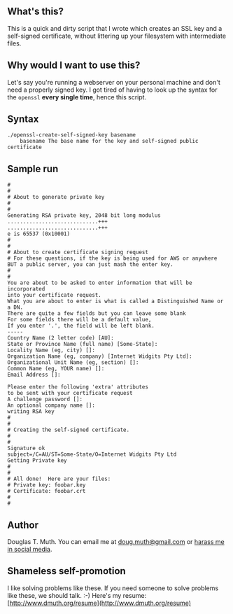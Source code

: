 
## What's this?

This is a quick and dirty script that I wrote which creates an SSL key 
and a self-signed certificate, without littering up your filesystem
with intermediate files.


## Why would I want to use this?

Let's say you're running a webserver on your personal machine and 
don't need a properly signed key.  I got tired of having to look up the syntax
for the `openssl` **every single time**, hence this script.


## Syntax

    ./openssl-create-self-signed-key basename
        basename The base name for the key and self-signed public certificate


## Sample run

    #
    #
    # About to generate private key
    #
    #
    Generating RSA private key, 2048 bit long modulus
    .............................+++
    .............................+++
    e is 65537 (0x10001)
    #
    #
    # About to create certificate signing request
    # For these questions, if the key is being used for AWS or anywhere BUT a public server, you can just mash the enter key.
    #
    #
    You are about to be asked to enter information that will be incorporated
    into your certificate request.
    What you are about to enter is what is called a Distinguished Name or a DN.
    There are quite a few fields but you can leave some blank
    For some fields there will be a default value,
    If you enter '.', the field will be left blank.
    -----
    Country Name (2 letter code) [AU]:
    State or Province Name (full name) [Some-State]:
    Locality Name (eg, city) []:
    Organization Name (eg, company) [Internet Widgits Pty Ltd]:
    Organizational Unit Name (eg, section) []:
    Common Name (eg, YOUR name) []:
    Email Address []:
    
    Please enter the following 'extra' attributes
    to be sent with your certificate request
    A challenge password []:
    An optional company name []:
    writing RSA key
    #
    #
    # Creating the self-signed certificate.
    #
    #
    Signature ok
    subject=/C=AU/ST=Some-State/O=Internet Widgits Pty Ltd
    Getting Private key
    #
    #
    # All done!  Here are your files:
    # Private key: foobar.key
    # Certificate: foobar.crt
    #
    #


## Author

Douglas T. Muth.  You can email me at doug.muth@gmail.com or 
[harass me in social media](http://www.dmuth.org/contact).


## Shameless self-promotion

I like solving problems like these. If you need someone to 
solve problems like these, we should talk. :-)
Here's my resume:
[http://www.dmuth.org/resume](http://www.dmuth.org/resume)



